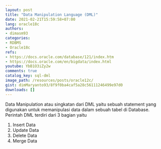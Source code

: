 ```yaml
---
layout: post
title: "Data Manipulation Language (DML)"
date: 2021-02-21T15:59:58+07:00
lang: oracle18c
authors:
- dimasm93
categories:
- RDBMS
- Oracle18c
refs: 
- https://docs.oracle.com/database/121/index.htm
- https://docs.oracle.com/en/bigdata/index.html
youtube: YbB1O3iZy2w
comments: true
catalog_key: sql-dml
image_path: /resources/posts/oracle12c/
gist: dimMaryanto93/8f9f0ba4caf5a28c56111246499e97d0
downloads: []
---
```



Data Manipulation atau singkatan dari DML yaitu sebuah statement yang digunakan untuk memanipulasi data dalam sebuah tabel di Database. Perintah DML terdiri dari 3 bagian yaitu

<!--more-->

1. Insert Data
2. Update Data
3. Delete Data
4. Merge Data
